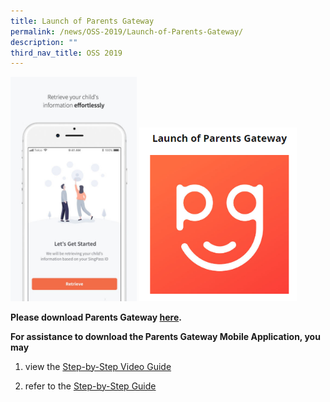 ```yaml
---
title: Launch of Parents Gateway
permalink: /news/OSS-2019/Launch-of-Parents-Gateway/
description: ""
third_nav_title: OSS 2019
---
```

<img style="width:40%;height:50%" src="/images/News%20and%20Announcements/2019/Launch%20of%20Parents%20Gateway/P2.jpeg">

<img style="width:50%;height:50%" src="/images/News%20and%20Announcements/2019/Launch%20of%20Parents%20Gateway/P1.png">


**Please download Parents Gateway [here](https://pg.moe.edu.sg/).**  

**For assistance to download the Parents Gateway Mobile Application, you may**  

1.  view the [Step-by-Step Video Guide](https://www.youtube.com/watch?v=tW9jwyuovOo)  
    
2.  refer to the [Step-by-Step Guide](/files/Links/Parents/Launch%20of%20Parents%20Gateway/Information%20for%20new%20Parents%20Gateway.pdf)